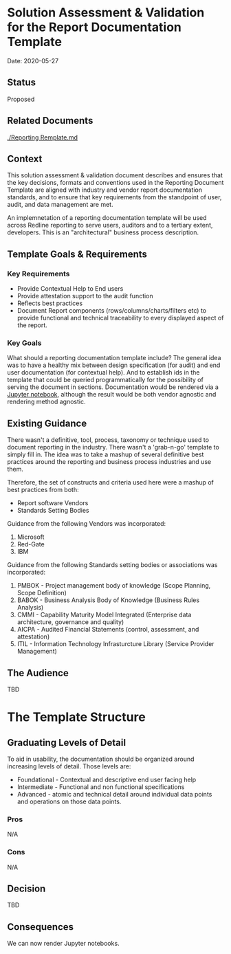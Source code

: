 # Solution Assessment & Validation for the Report Documentation Template

Date: 2020-05-27

## Status

Proposed

## Related Documents
[./Reporting Remplate.md](.\/Reporting_Template.md)

## Context

This solution assessment & validation document describes and ensures that the key decisions, formats and conventions used in the Reporting Document Template are aligned with industry and vendor report documentation standards, and to ensure that key requirements from the standpoint of user, audit, and data management are met. 

An implemnetation of a reporting documentation template will be used across Redline reporting to serve users, auditors and to a tertiary extent, developers. This is an "architectural" business process description.

## Template Goals & Requirements

### Key Requirements
* Provide Contextual Help to End users
* Provide attestation support to the audit function
* Reflects best practices
* Document Report components (rows/columns/charts/filters etc) to provide functional and technical traceability to every displayed aspect of the report.


### Key Goals
What should a reporting documentation template include? The general idea was to have a healthy mix between design specification (for audit) and end user documentation (for contextual help). And to establish ids in the template that could be queried programmatically for the possibility of serving the document in sections. Documentation would be rendered via a [Jupyter notebook](http://jupyter.org), although the result would be both vendor agnostic and rendering method agnostic.

## Existing Guidance

There wasn't a definitive, tool, process, taxonomy or technique used to document reporting in the industry. There wasn't a 'grab-n-go' template to simply fill in. The idea was to take a mashup of several definitive best practices around the reporting and business process industries and use them.

Therefore, the set of constructs and criteria used here were a mashup of best practices from both:

- Report software Vendors
- Standards Setting Bodies

Guidance from the following Vendors was incorporated:

1. Microsoft
1. Red-Gate
1. IBM

Guidance from the following Standards setting bodies or associations was incorporated:

1. PMBOK - Project management body of knowledge (Scope Planning, Scope Definition)
1. BABOK - Business Analysis Body of Knowledge (Business Rules Analysis)
1. CMMI - Capability Maturity Model Integrated (Enterprise data architecture, governance and quality)
1. AICPA - Audited Financial Statements (control, assessment, and attestation)
1. ITIL - Information Technology Infrasturcture Library (Service Provider Management)

## The Audience

TBD

# The Template Structure

## Graduating Levels of Detail

To aid in usability, the documentation should be organized around increasing levels of detail. Those levels are:

- Foundational - Contextual and descriptive end user facing help
- Intermediate - Functional and non functional specifications
- Advanced - atomic and technical detail around individual data points and operations on those data points.

### Pros

N/A

### Cons

N/A

## Decision

TBD

## Consequences

We can now render Jupyter notebooks.

